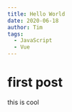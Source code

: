 ```yaml
---
title: Hello World
date: 2020-06-18
author: Tim
tags: 
  - JavaScript
  - Vue
---
```


# first post

this is cool


